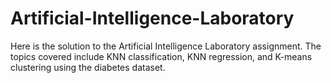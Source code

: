 # Artificial-Intelligence-Laboratory
Here is the solution to the Artificial Intelligence Laboratory assignment. The topics covered include KNN classification, KNN regression, and K-means clustering using the diabetes dataset.
